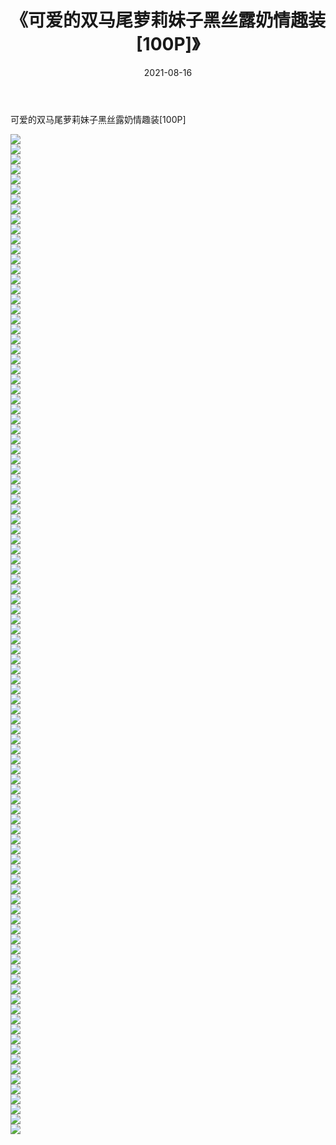 ﻿---
layout: post
title:  《可爱的双马尾萝莉妹子黑丝露奶情趣装[100P]》
date:   2021-08-16
img: http://img.660000.xyz/Sharelink/性感/2021/可爱的双马尾萝莉妹子黑丝露奶情趣装[100P]/000.jpg
categories: [美女, 清纯, 唯美]
---

可爱的双马尾萝莉妹子黑丝露奶情趣装[100P]

  ![](http://img.660000.xyz/Sharelink/性感/2021/可爱的双马尾萝莉妹子黑丝露奶情趣装[100P]/001.jpg) <br> ![](http://img.660000.xyz/Sharelink/性感/2021/可爱的双马尾萝莉妹子黑丝露奶情趣装[100P]/002.jpg) <br> ![](http://img.660000.xyz/Sharelink/性感/2021/可爱的双马尾萝莉妹子黑丝露奶情趣装[100P]/003.jpg) <br> ![](http://img.660000.xyz/Sharelink/性感/2021/可爱的双马尾萝莉妹子黑丝露奶情趣装[100P]/004.jpg) <br> ![](http://img.660000.xyz/Sharelink/性感/2021/可爱的双马尾萝莉妹子黑丝露奶情趣装[100P]/005.jpg) <br> ![](http://img.660000.xyz/Sharelink/性感/2021/可爱的双马尾萝莉妹子黑丝露奶情趣装[100P]/006.jpg) <br> ![](http://img.660000.xyz/Sharelink/性感/2021/可爱的双马尾萝莉妹子黑丝露奶情趣装[100P]/007.jpg) <br> ![](http://img.660000.xyz/Sharelink/性感/2021/可爱的双马尾萝莉妹子黑丝露奶情趣装[100P]/008.jpg) <br> ![](http://img.660000.xyz/Sharelink/性感/2021/可爱的双马尾萝莉妹子黑丝露奶情趣装[100P]/009.jpg) <br> ![](http://img.660000.xyz/Sharelink/性感/2021/可爱的双马尾萝莉妹子黑丝露奶情趣装[100P]/010.jpg) <br> ![](http://img.660000.xyz/Sharelink/性感/2021/可爱的双马尾萝莉妹子黑丝露奶情趣装[100P]/011.jpg) <br> ![](http://img.660000.xyz/Sharelink/性感/2021/可爱的双马尾萝莉妹子黑丝露奶情趣装[100P]/012.jpg) <br> ![](http://img.660000.xyz/Sharelink/性感/2021/可爱的双马尾萝莉妹子黑丝露奶情趣装[100P]/013.jpg) <br> ![](http://img.660000.xyz/Sharelink/性感/2021/可爱的双马尾萝莉妹子黑丝露奶情趣装[100P]/014.jpg) <br> ![](http://img.660000.xyz/Sharelink/性感/2021/可爱的双马尾萝莉妹子黑丝露奶情趣装[100P]/015.jpg) <br> ![](http://img.660000.xyz/Sharelink/性感/2021/可爱的双马尾萝莉妹子黑丝露奶情趣装[100P]/016.jpg) <br> ![](http://img.660000.xyz/Sharelink/性感/2021/可爱的双马尾萝莉妹子黑丝露奶情趣装[100P]/017.jpg) <br> ![](http://img.660000.xyz/Sharelink/性感/2021/可爱的双马尾萝莉妹子黑丝露奶情趣装[100P]/018.jpg) <br> ![](http://img.660000.xyz/Sharelink/性感/2021/可爱的双马尾萝莉妹子黑丝露奶情趣装[100P]/019.jpg) <br> ![](http://img.660000.xyz/Sharelink/性感/2021/可爱的双马尾萝莉妹子黑丝露奶情趣装[100P]/020.jpg) <br> ![](http://img.660000.xyz/Sharelink/性感/2021/可爱的双马尾萝莉妹子黑丝露奶情趣装[100P]/021.jpg) <br> ![](http://img.660000.xyz/Sharelink/性感/2021/可爱的双马尾萝莉妹子黑丝露奶情趣装[100P]/022.jpg) <br> ![](http://img.660000.xyz/Sharelink/性感/2021/可爱的双马尾萝莉妹子黑丝露奶情趣装[100P]/023.jpg) <br> ![](http://img.660000.xyz/Sharelink/性感/2021/可爱的双马尾萝莉妹子黑丝露奶情趣装[100P]/024.jpg) <br> ![](http://img.660000.xyz/Sharelink/性感/2021/可爱的双马尾萝莉妹子黑丝露奶情趣装[100P]/025.jpg) <br> ![](http://img.660000.xyz/Sharelink/性感/2021/可爱的双马尾萝莉妹子黑丝露奶情趣装[100P]/026.jpg) <br> ![](http://img.660000.xyz/Sharelink/性感/2021/可爱的双马尾萝莉妹子黑丝露奶情趣装[100P]/027.jpg) <br> ![](http://img.660000.xyz/Sharelink/性感/2021/可爱的双马尾萝莉妹子黑丝露奶情趣装[100P]/028.jpg) <br> ![](http://img.660000.xyz/Sharelink/性感/2021/可爱的双马尾萝莉妹子黑丝露奶情趣装[100P]/029.jpg) <br> ![](http://img.660000.xyz/Sharelink/性感/2021/可爱的双马尾萝莉妹子黑丝露奶情趣装[100P]/030.jpg) <br> ![](http://img.660000.xyz/Sharelink/性感/2021/可爱的双马尾萝莉妹子黑丝露奶情趣装[100P]/031.jpg) <br> ![](http://img.660000.xyz/Sharelink/性感/2021/可爱的双马尾萝莉妹子黑丝露奶情趣装[100P]/032.jpg) <br> ![](http://img.660000.xyz/Sharelink/性感/2021/可爱的双马尾萝莉妹子黑丝露奶情趣装[100P]/033.jpg) <br> ![](http://img.660000.xyz/Sharelink/性感/2021/可爱的双马尾萝莉妹子黑丝露奶情趣装[100P]/034.jpg) <br> ![](http://img.660000.xyz/Sharelink/性感/2021/可爱的双马尾萝莉妹子黑丝露奶情趣装[100P]/035.jpg) <br> ![](http://img.660000.xyz/Sharelink/性感/2021/可爱的双马尾萝莉妹子黑丝露奶情趣装[100P]/036.jpg) <br> ![](http://img.660000.xyz/Sharelink/性感/2021/可爱的双马尾萝莉妹子黑丝露奶情趣装[100P]/037.jpg) <br> ![](http://img.660000.xyz/Sharelink/性感/2021/可爱的双马尾萝莉妹子黑丝露奶情趣装[100P]/038.jpg) <br> ![](http://img.660000.xyz/Sharelink/性感/2021/可爱的双马尾萝莉妹子黑丝露奶情趣装[100P]/039.jpg) <br> ![](http://img.660000.xyz/Sharelink/性感/2021/可爱的双马尾萝莉妹子黑丝露奶情趣装[100P]/040.jpg) <br> ![](http://img.660000.xyz/Sharelink/性感/2021/可爱的双马尾萝莉妹子黑丝露奶情趣装[100P]/041.jpg) <br> ![](http://img.660000.xyz/Sharelink/性感/2021/可爱的双马尾萝莉妹子黑丝露奶情趣装[100P]/042.jpg) <br> ![](http://img.660000.xyz/Sharelink/性感/2021/可爱的双马尾萝莉妹子黑丝露奶情趣装[100P]/043.jpg) <br> ![](http://img.660000.xyz/Sharelink/性感/2021/可爱的双马尾萝莉妹子黑丝露奶情趣装[100P]/044.jpg) <br> ![](http://img.660000.xyz/Sharelink/性感/2021/可爱的双马尾萝莉妹子黑丝露奶情趣装[100P]/045.jpg) <br> ![](http://img.660000.xyz/Sharelink/性感/2021/可爱的双马尾萝莉妹子黑丝露奶情趣装[100P]/046.jpg) <br> ![](http://img.660000.xyz/Sharelink/性感/2021/可爱的双马尾萝莉妹子黑丝露奶情趣装[100P]/047.jpg) <br> ![](http://img.660000.xyz/Sharelink/性感/2021/可爱的双马尾萝莉妹子黑丝露奶情趣装[100P]/048.jpg) <br> ![](http://img.660000.xyz/Sharelink/性感/2021/可爱的双马尾萝莉妹子黑丝露奶情趣装[100P]/049.jpg) <br> ![](http://img.660000.xyz/Sharelink/性感/2021/可爱的双马尾萝莉妹子黑丝露奶情趣装[100P]/050.jpg) <br> ![](http://img.660000.xyz/Sharelink/性感/2021/可爱的双马尾萝莉妹子黑丝露奶情趣装[100P]/051.jpg) <br> ![](http://img.660000.xyz/Sharelink/性感/2021/可爱的双马尾萝莉妹子黑丝露奶情趣装[100P]/052.jpg) <br> ![](http://img.660000.xyz/Sharelink/性感/2021/可爱的双马尾萝莉妹子黑丝露奶情趣装[100P]/053.jpg) <br> ![](http://img.660000.xyz/Sharelink/性感/2021/可爱的双马尾萝莉妹子黑丝露奶情趣装[100P]/054.jpg) <br> ![](http://img.660000.xyz/Sharelink/性感/2021/可爱的双马尾萝莉妹子黑丝露奶情趣装[100P]/055.jpg) <br> ![](http://img.660000.xyz/Sharelink/性感/2021/可爱的双马尾萝莉妹子黑丝露奶情趣装[100P]/056.jpg) <br> ![](http://img.660000.xyz/Sharelink/性感/2021/可爱的双马尾萝莉妹子黑丝露奶情趣装[100P]/057.jpg) <br> ![](http://img.660000.xyz/Sharelink/性感/2021/可爱的双马尾萝莉妹子黑丝露奶情趣装[100P]/058.jpg) <br> ![](http://img.660000.xyz/Sharelink/性感/2021/可爱的双马尾萝莉妹子黑丝露奶情趣装[100P]/059.jpg) <br> ![](http://img.660000.xyz/Sharelink/性感/2021/可爱的双马尾萝莉妹子黑丝露奶情趣装[100P]/060.jpg) <br> ![](http://img.660000.xyz/Sharelink/性感/2021/可爱的双马尾萝莉妹子黑丝露奶情趣装[100P]/061.jpg) <br> ![](http://img.660000.xyz/Sharelink/性感/2021/可爱的双马尾萝莉妹子黑丝露奶情趣装[100P]/062.jpg) <br> ![](http://img.660000.xyz/Sharelink/性感/2021/可爱的双马尾萝莉妹子黑丝露奶情趣装[100P]/063.jpg) <br> ![](http://img.660000.xyz/Sharelink/性感/2021/可爱的双马尾萝莉妹子黑丝露奶情趣装[100P]/064.jpg) <br> ![](http://img.660000.xyz/Sharelink/性感/2021/可爱的双马尾萝莉妹子黑丝露奶情趣装[100P]/065.jpg) <br> ![](http://img.660000.xyz/Sharelink/性感/2021/可爱的双马尾萝莉妹子黑丝露奶情趣装[100P]/066.jpg) <br> ![](http://img.660000.xyz/Sharelink/性感/2021/可爱的双马尾萝莉妹子黑丝露奶情趣装[100P]/067.jpg) <br> ![](http://img.660000.xyz/Sharelink/性感/2021/可爱的双马尾萝莉妹子黑丝露奶情趣装[100P]/068.jpg) <br> ![](http://img.660000.xyz/Sharelink/性感/2021/可爱的双马尾萝莉妹子黑丝露奶情趣装[100P]/069.jpg) <br> ![](http://img.660000.xyz/Sharelink/性感/2021/可爱的双马尾萝莉妹子黑丝露奶情趣装[100P]/070.jpg) <br> ![](http://img.660000.xyz/Sharelink/性感/2021/可爱的双马尾萝莉妹子黑丝露奶情趣装[100P]/071.jpg) <br> ![](http://img.660000.xyz/Sharelink/性感/2021/可爱的双马尾萝莉妹子黑丝露奶情趣装[100P]/072.jpg) <br> ![](http://img.660000.xyz/Sharelink/性感/2021/可爱的双马尾萝莉妹子黑丝露奶情趣装[100P]/073.jpg) <br> ![](http://img.660000.xyz/Sharelink/性感/2021/可爱的双马尾萝莉妹子黑丝露奶情趣装[100P]/074.jpg) <br> ![](http://img.660000.xyz/Sharelink/性感/2021/可爱的双马尾萝莉妹子黑丝露奶情趣装[100P]/075.jpg) <br> ![](http://img.660000.xyz/Sharelink/性感/2021/可爱的双马尾萝莉妹子黑丝露奶情趣装[100P]/076.jpg) <br> ![](http://img.660000.xyz/Sharelink/性感/2021/可爱的双马尾萝莉妹子黑丝露奶情趣装[100P]/077.jpg) <br> ![](http://img.660000.xyz/Sharelink/性感/2021/可爱的双马尾萝莉妹子黑丝露奶情趣装[100P]/078.jpg) <br> ![](http://img.660000.xyz/Sharelink/性感/2021/可爱的双马尾萝莉妹子黑丝露奶情趣装[100P]/079.jpg) <br> ![](http://img.660000.xyz/Sharelink/性感/2021/可爱的双马尾萝莉妹子黑丝露奶情趣装[100P]/080.jpg) <br> ![](http://img.660000.xyz/Sharelink/性感/2021/可爱的双马尾萝莉妹子黑丝露奶情趣装[100P]/081.jpg) <br> ![](http://img.660000.xyz/Sharelink/性感/2021/可爱的双马尾萝莉妹子黑丝露奶情趣装[100P]/082.jpg) <br> ![](http://img.660000.xyz/Sharelink/性感/2021/可爱的双马尾萝莉妹子黑丝露奶情趣装[100P]/083.jpg) <br> ![](http://img.660000.xyz/Sharelink/性感/2021/可爱的双马尾萝莉妹子黑丝露奶情趣装[100P]/084.jpg) <br> ![](http://img.660000.xyz/Sharelink/性感/2021/可爱的双马尾萝莉妹子黑丝露奶情趣装[100P]/085.jpg) <br> ![](http://img.660000.xyz/Sharelink/性感/2021/可爱的双马尾萝莉妹子黑丝露奶情趣装[100P]/086.jpg) <br> ![](http://img.660000.xyz/Sharelink/性感/2021/可爱的双马尾萝莉妹子黑丝露奶情趣装[100P]/087.jpg) <br> ![](http://img.660000.xyz/Sharelink/性感/2021/可爱的双马尾萝莉妹子黑丝露奶情趣装[100P]/088.jpg) <br> ![](http://img.660000.xyz/Sharelink/性感/2021/可爱的双马尾萝莉妹子黑丝露奶情趣装[100P]/089.jpg) <br> ![](http://img.660000.xyz/Sharelink/性感/2021/可爱的双马尾萝莉妹子黑丝露奶情趣装[100P]/090.jpg) <br> ![](http://img.660000.xyz/Sharelink/性感/2021/可爱的双马尾萝莉妹子黑丝露奶情趣装[100P]/091.jpg) <br> ![](http://img.660000.xyz/Sharelink/性感/2021/可爱的双马尾萝莉妹子黑丝露奶情趣装[100P]/092.jpg) <br> ![](http://img.660000.xyz/Sharelink/性感/2021/可爱的双马尾萝莉妹子黑丝露奶情趣装[100P]/093.jpg) <br> ![](http://img.660000.xyz/Sharelink/性感/2021/可爱的双马尾萝莉妹子黑丝露奶情趣装[100P]/094.jpg) <br> ![](http://img.660000.xyz/Sharelink/性感/2021/可爱的双马尾萝莉妹子黑丝露奶情趣装[100P]/095.jpg) <br> ![](http://img.660000.xyz/Sharelink/性感/2021/可爱的双马尾萝莉妹子黑丝露奶情趣装[100P]/096.jpg) <br> ![](http://img.660000.xyz/Sharelink/性感/2021/可爱的双马尾萝莉妹子黑丝露奶情趣装[100P]/097.jpg) <br> ![](http://img.660000.xyz/Sharelink/性感/2021/可爱的双马尾萝莉妹子黑丝露奶情趣装[100P]/098.jpg) <br> ![](http://img.660000.xyz/Sharelink/性感/2021/可爱的双马尾萝莉妹子黑丝露奶情趣装[100P]/099.jpg) <br> ![](http://img.660000.xyz/Sharelink/性感/2021/可爱的双马尾萝莉妹子黑丝露奶情趣装[100P]/100.jpg) <br>